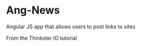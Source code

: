 Ang-News
========

Angular JS app that allows users to post links to sites

From the Thinkster IO tutorial
